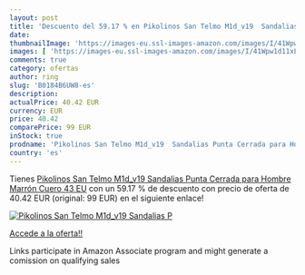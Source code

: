 ```yaml
---
layout: post
title: 'Descuento del 59.17 % en Pikolinos San Telmo M1d_v19  Sandalias P'
date: 
thumbnailImage: 'https://images-eu.ssl-images-amazon.com/images/I/41Wpw1d11xL._SL200_.jpg'
images: [ 'https://images-eu.ssl-images-amazon.com/images/I/41Wpw1d11xL._SL200_.jpg' ]
comments: true
category: ofertas
author: ring
slug: 'B0184B6UW8-es'
description:
actualPrice: 40.42 EUR
currency: EUR
price: 40.42
comparePrice: 99 EUR
inStock: true
prodname: 'Pikolinos San Telmo M1d_v19  Sandalias Punta Cerrada para Hombre  Marrón Cuero  43 EU'
country: 'es'
---
```


Tienes [Pikolinos San Telmo M1d_v19  Sandalias Punta Cerrada para Hombre  Marrón Cuero  43 EU](https://www.amazon.es/dp/B0184B6UW8/?tag=tolees-21) con un 59.17 % de descuento con precio de oferta de 40.42 EUR (original: 99 EUR) en el siguiente enlace!

[![Pikolinos San Telmo M1d_v19  Sandalias P](https://images-eu.ssl-images-amazon.com/images/I/41Wpw1d11xL._SL200_.jpg)](https://www.amazon.es/dp/B0184B6UW8/?tag=tolees-21)

[Accede a la oferta!!](https://www.amazon.es/dp/B0184B6UW8/?tag=tolees-21)

Links participate in Amazon Associate program and might generate a comission on qualifying sales


